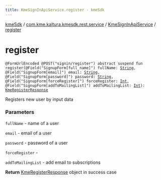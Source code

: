```yaml
---
title: KmeSignInApiService.register - kmeSdk
---
```


[kmeSdk](../../index.html) / [com.kme.kaltura.kmesdk.rest.service](../index.html) / [KmeSignInApiService](index.html) / [register](./register.html)

# register

`@FormUrlEncoded @POST("signin/register") abstract suspend fun register(@Field("SignupForm[full_name]") fullName: `[`String`](https://kotlinlang.org/api/latest/jvm/stdlib/kotlin/-string/index.html)`, @Field("SignupForm[email]") email: `[`String`](https://kotlinlang.org/api/latest/jvm/stdlib/kotlin/-string/index.html)`, @Field("SignupForm[password]") password: `[`String`](https://kotlinlang.org/api/latest/jvm/stdlib/kotlin/-string/index.html)`, @Field("SignupForm[forceRegister]") forceRegister: `[`Int`](https://kotlinlang.org/api/latest/jvm/stdlib/kotlin/-int/index.html)`, @Field("SignupForm[addToMailingList]") addToMailingList: `[`Int`](https://kotlinlang.org/api/latest/jvm/stdlib/kotlin/-int/index.html)`): `[`KmeRegisterResponse`](../../com.kme.kaltura.kmesdk.rest.response.signin/-kme-register-response/index.html)

Registers new user by input data

### Parameters

`fullName` - name of a user

`email` - email of a user

`password` - password of a user

`forceRegister` -

`addToMailingList` - add email to subscriptions

**Return**
[KmeRegisterResponse](../../com.kme.kaltura.kmesdk.rest.response.signin/-kme-register-response/index.html) object in success case

